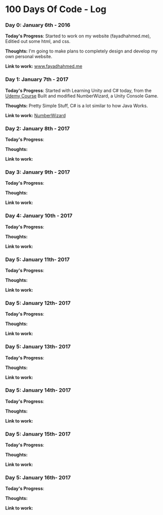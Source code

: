 # 100 Days Of Code - Log

### Day 0: January 6th - 2016
**Today's Progress**: Started to work on my website (fayadhahmed.me), Editied out some html, and css. 

**Thoughts:** I'm going to make plans to completely design and develop my own personal website. 

**Link to work:** www.fayadhahmed.me


### Day 1: January 7th - 2017


**Today's Progress**: Started with Learning Unity and C# today, from the <a href="https://www.udemy.com/unitycourse/learn/v4/overview">Udemy Course</a>
Built and modified NumberWizard, a Unity Console Game. 

**Thoughts:** Pretty Simple Stuff, C# is a lot similar to how Java Works. 

**Link to work:** <a href="https://github.com/Fayadh56/UnityProjects/tree/master/NumberWizard">NumberWizard</a>

### Day 2: January 8th - 2017


**Today's Progress**: 

**Thoughts:** 

**Link to work:** 

### Day 3: January 9th - 2017


**Today's Progress**: 

**Thoughts:** 

**Link to work:** 

### Day 4: January 10th - 2017


**Today's Progress**: 

**Thoughts:** 

**Link to work:** 

### Day 5: January 11th- 2017


**Today's Progress**: 

**Thoughts:** 

**Link to work:** 

### Day 5: January 12th- 2017


**Today's Progress**: 

**Thoughts:** 

**Link to work:** 

### Day 5: January 13th- 2017


**Today's Progress**: 

**Thoughts:** 

**Link to work:** 

### Day 5: January 14th- 2017


**Today's Progress**: 

**Thoughts:** 

**Link to work:** 

### Day 5: January 15th- 2017


**Today's Progress**: 

**Thoughts:** 

**Link to work:** 

### Day 5: January 16th- 2017


**Today's Progress**: 

**Thoughts:** 

**Link to work:** 
